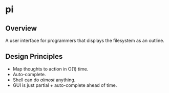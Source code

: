 # pi

## Overview

A user interface for programmers that displays the filesystem as an outline.

## Design Principles

* Map thoughts to action in O(1) time.
* Auto-complete.
* Shell can do *almost* anything.
* GUI is just partial + auto-complete ahead of time.

